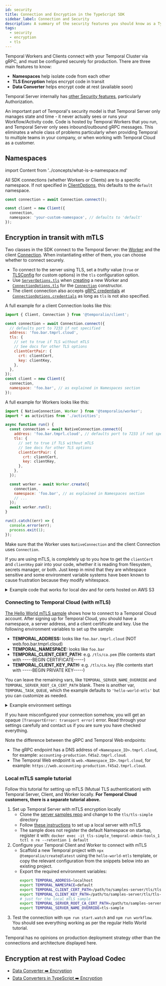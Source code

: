 ```yaml
---
id: security
title: Connection and Encryption in the TypeScript SDK
sidebar_label: Connection and Security
description: A summary of the security features you should know as a TypeScript SDK user.
tags:
  - security
  - encryption
  - tls
---
```


Temporal Workers and Clients connect with your Temporal Cluster via gRPC, and must be configured securely for production.
There are three main features to know:

- **Namespaces** help isolate code from each other
- **TLS Encryption** helps encrypt code in transit
- **Data Converter** helps encrypt code at rest (available soon)

Temporal Server internally has [other Security features](/security), particularly Authorization.

An important part of Temporal's security model is that Temporal Server only manages state and time - it never actually sees or runs your Workflow/Activity code.
Code is hosted by Temporal Workers that you run, and Temporal Server only sees inbound/outbound gRPC messages.
This eliminates a whole class of problems particularly when providing Temporal to multiple teams in your company, or when working with Temporal Cloud as a customer.

## Namespaces

import Content from '../concepts/what-is-a-namespace.md'

<Content />

All SDK connections (whether Workers or Clients) are to a specific namespace.
If not specified in [ClientOptions](https://typescript.temporal.io/api/interfaces/client.ClientOptions), this defaults to the `default` namespace.

```ts
const connection = await Connection.connect();

const client = new Client({
  connection,
  namespace: 'your-custom-namespace', // defaults to 'default'
});
```

## Encryption in transit with mTLS

Two classes in the SDK connect to the Temporal Server: the [Worker](https://typescript.temporal.io/api/classes/worker.Worker) and the client [Connection](https://typescript.temporal.io/api/classes/client.Connection/).
When instantiating either of them, you can choose whether to connect securely.

- To connect to the server using TLS, set a _truthy_ value (`true` or [TLSConfig](https://typescript.temporal.io/api/interfaces/client.TLSConfig) for custom options) in the `tls` configuration option.
- Use [`ServerOptions.tls`](https://typescript.temporal.io/api/interfaces/worker.ServerOptions#tls) when [creating](https://typescript.temporal.io/api/classes/worker.Worker/#create) a new Worker and [`ConnectionOptions.tls`](https://typescript.temporal.io/api/interfaces/client.ConnectionOptions#tls) for the [`Connection`](https://typescript.temporal.io/api/classes/client.Connection) constructor.
- The client connection also accepts [gRPC credentials](https://grpc.github.io/grpc/node/grpc.credentials.html) at [`ConnectionOptions.credentials`](https://typescript.temporal.io/api/interfaces/client.ConnectionOptions#tls) as long as `tls` is not also specified.

A full example for a client Connection looks like this:

```js
import { Client, Connection } from '@temporalio/client';

const connection = await Connection.connect({
  // defaults port to 7233 if not specified
  address: 'foo.bar.tmprl.cloud',
  tls: {
    // set to true if TLS without mTLS
    // See docs for other TLS options
    clientCertPair: {
      crt: clientCert,
      key: clientKey,
    },
  },
});
const client = new Client({
  connection,
  namespace: 'foo.bar', // as explained in Namespaces section
});
```

A full example for Workers looks like this:

```js
import { NativeConnection, Worker } from '@temporalio/worker';
import * as activities from './activities';

async function run() {
  const connection = await NativeConnection.connect({
    address: 'foo.bar.tmprl.cloud', // defaults port to 7233 if not specified
    tls: {
      // set to true if TLS without mTLS
      // See docs for other TLS options
      clientCertPair: {
        crt: clientCert,
        key: clientKey,
      },
    },
  });

  const worker = await Worker.create({
    connection,
    namespace: 'foo.bar', // as explained in Namespaces section
    // ...
  });
  await worker.run();
}

run().catch((err) => {
  console.error(err);
  process.exit(1);
});
```

Make sure that the Worker uses `NativeConnection` and the client Connection uses `Connection`.

If you are using mTLS, is completely up to you how to get the `clientCert` and `clientKey` pair into your code, whether it is reading from filesystem, secrets manager, or both.
Just keep in mind that they are whitespace sensitive and some environment variable systems have been known to cause frustration because they modify whitespace.

<details>
    <summary>
      Example code that works for local dev and for certs hosted on AWS S3
    </summary>

```ts
let serverRootCACertificate: Buffer | undefined;
let clientCertificate: Buffer | undefined;
let clientKey: Buffer | undefined;
if (certificateS3Bucket) {
  const s3 = new S3client({ region: certificateS3BucketRegion });
  serverRootCACertificate = await s3.getObject({
    bucket: certificateS3Bucket,
    key: serverRootCACertificatePath,
  });
  clientCertificate = await s3.getObject({
    bucket: certificateS3Bucket,
    key: clientCertPath,
  });
  clientKey = await s3.getObject({
    bucket: certificateS3Bucket,
    key: clientKeyPath,
  });
} else {
  serverRootCACertificate = fs.readFileSync(serverRootCACertificatePath);
  clientCertificate = fs.readFileSync(clientCertPath);
  clientKey = fs.readFileSync(clientKeyPath);
}
```

_Thanks to our Design Partner [Mina Abadir](https://twitter.com/abadir_) for sharing this.\_

</details>

<span id="mtls-tutorial"></span>

### Connecting to Temporal Cloud (with mTLS)

[The Hello World mTLS sample](https://github.com/temporalio/samples-typescript/tree/main/hello-world-mtls/) shows how to connect to a Temporal Cloud account.
After signing up for Temporal Cloud, you should have a namespace, a server address, and a client certificate and key. Use the following environment variables to set up the sample:

- **TEMPORAL_ADDRESS:** looks like `foo.bar.tmprl.cloud` (NOT web.foo.bar.tmprl.cloud)
- **TEMPORAL_NAMESPACE:** looks like `foo.bar`
- **TEMPORAL_CLIENT_CERT_PATH:** e.g. `/tls/ca.pem` (file contents start with -----BEGIN CERTIFICATE-----)
- **TEMPORAL_CLIENT_KEY_PATH:** e.g. `/tls/ca.key` (file contents start with -----BEGIN PRIVATE KEY-----)

You can leave the remaining vars, like `TEMPORAL_SERVER_NAME_OVERRIDE` and `TEMPORAL_SERVER_ROOT_CA_CERT_PATH` blank.
There is another var, `TEMPORAL_TASK_QUEUE`, which the example defaults to `'hello-world-mtls'` but you can customize as needed.

<details>
    <summary>
    Example environment settings
    </summary>

```ts
export function getEnv(): Env {
  return {
    // NOT web.foo.bar.tmprl.cloud
    address: 'foo.bar.tmprl.cloud',
    namespace: 'foo.bar',
    // in project root
    clientCertPath: 'foobar.pem',
    clientKeyPath: 'foobar.key',
    // just to ensure task queue is same on client and worker, totally optional
    taskQueue: process.env.TEMPORAL_TASK_QUEUE || 'hello-world-mtls',
    // // not usually needed
    // serverNameOverride: process.env.TEMPORAL_SERVER_NAME_OVERRIDE,
    // serverRootCACertificatePath: process.env.TEMPORAL_SERVER_ROOT_CA_CERT_PATH,
  };
}
```

</details>

If you have misconfigured your connection somehow, you will get an opaque `[TransportError: transport error]` error. Read through your settings carefully and contact us if you are sure you have checked everything.

Note the difference between the gRPC and Temporal Web endpoints:

- The gRPC endpoint has a DNS address of `<Namespace_ID>.tmprl.cloud`, for example: `accounting-production.f45a2.tmprl.cloud`.
- The Temporal Web endpoint is `web.<Namespace_ID>.tmprl.cloud`, for example: `https://web.accounting-production.f45a2.tmprl.cloud`.

### Local mTLS sample tutorial

Follow this tutorial for setting up mTLS (Mutual TLS authentication) with Temporal Server, Client, and Worker locally.
**For Temporal Cloud customers, there is a separate tutorial above.**

1. Set up Temporal Server with mTLS encryption locally
   - Clone the [server samples repo](https://github.com/temporalio/samples-server/) and change to the `tls/tls-simple` directory
   - Follow [these instructions](https://github.com/temporalio/samples-server/tree/master/tls/tls-simple#readme) to set up a local server with mTLS
   - The sample does not register the default Namespace on startup, register it with: `docker exec -it tls-simple_temporal-admin-tools_1 tctl n re --retention 1 default`
1. Configure your Temporal Client and Worker to connect with mTLS
   - Scaffold a new Temporal project with `npx @temporalio/create@latest` using the `hello-world-mtls` template, or copy the relevant configuration from the snippets below into an existing project.
   - Export the required environment variables:
     ```bash
     export TEMPORAL_ADDRESS=localhost
     export TEMPORAL_NAMESPACE=default
     export TEMPORAL_CLIENT_CERT_PATH=/path/to/samples-server/tls/tls-simple/certs/client.pem
     export TEMPORAL_CLIENT_KEY_PATH=/path/to/samples-server/tls/tls-simple/certs/client.key
     # just for the local mTLS sample
     export TEMPORAL_SERVER_ROOT_CA_CERT_PATH=/path/to/samples-server/tls/tls-simple/certs/ca.cert
     export TEMPORAL_SERVER_NAME_OVERRIDE=tls-sample
     ```
1. Test the connection with `npm run start.watch` and `npm run workflow`.
   You should see everything working as per the regular Hello World tutorial.

Temporal has no opinions on production deployment strategy other than the connections and architecture displayed here.

## Encryption at rest with Payload Codec

- [Data Converter ➡️ Encryption](/concepts/what-is-a-data-converter#encryption)
- [Data Converters in TypeScript ➡️ Encryption](/typescript/data-converters#encryption)
